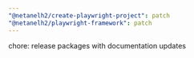 ```yaml
---
"@netanelh2/create-playwright-project": patch
"@netanelh2/playwright-framework": patch
---
```


chore: release packages with documentation updates
